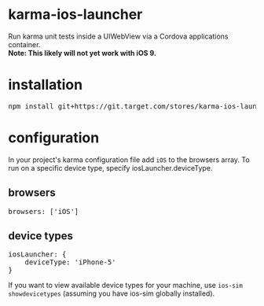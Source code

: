 # karma-ios-launcher
Run karma unit tests inside a UIWebView via a Cordova applications container.
<br><b>Note: This likely will not yet work with iOS 9.</b>

# installation
<pre>
npm install git+https://git.target.com/stores/karma-ios-launcher.git
</pre>

# configuration
In your project's karma configuration file add `iOS` to the browsers array. To run on a specific device type, specify iosLauncher.deviceType.
## browsers
<pre>
browsers: ['iOS']
</pre>

## device types
<pre>
iosLauncher: {
    deviceType: 'iPhone-5'
}
</pre>
If you want to view available device types for your machine, use `ios-sim showdevicetypes` (assuming you have ios-sim globally installed).
